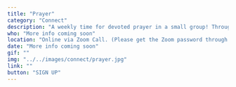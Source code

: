 ```yaml
---
title: "Prayer"
category: "Connect"
description: "A weekly time for devoted prayer in a small group! Throughout the year, we get together in groups of 4-5 people and pray together. Topics range from our campus, global issues, and personal prayer requests. "
who: "More info coming soon"
location: "Online via Zoom Call. (Please get the Zoom password through our Facebook group, weekly email newsletter, Instagram, or by emailing us)"
date: "More info coming soon"
gif: ""
img: "../../images/connect/prayer.jpg"
link: ""
button: "SIGN UP"
---
```

